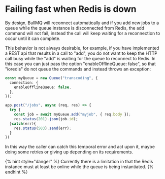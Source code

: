 # Failing fast when Redis is down

By design, BullMQ will reconnect automatically and if you add new jobs to a queue while the queue instance is disconnected from Redis, the add command will not fail, instead the call will keep waiting for a reconnection to occur until it can complete.&#x20;

This behavior is not always desirable, for example, if you have implemented a REST api that results in a call to "add", you do not want to keep the HTTP call busy while the "add" is waiting for the queue to reconnect to Redis. In this case you can just pass the option "enableOfflineQueue: false", so that "ioredis" do not queue the commands and instead throws an exception:

```typescript
const myQueue = new Queue("transcoding", {
  connection: {
    enableOfflineQueue: false,
  },
});

app.post("/jobs", async (req, res) => {
  try {
    const job = await myQueue.add("myjob", { req.body });
    res.status(201).json(job.id);
  }catch(err){
    res.status(503).send(err);
  }
})

```

In this way the caller can catch this temporal error and act upon it, maybe doing some retries or giving up depending on its requirements.

{% hint style="danger" %}
Currently there is a limitation in that the Redis instance must at least be online while the queue is being instantiated.
{% endhint %}
